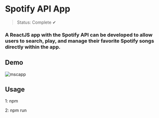 # Spotify API App

> Status: Complete ✔

### A ReactJS app with the Spotify API can be developed to allow users to search, play, and manage their favorite Spotify songs directly within the app.

## Demo

![mscapp](https://user-images.githubusercontent.com/49364517/225773844-44b96f6a-37bb-480e-81ab-b1d8a9e5440b.gif)

## Usage

1: npm

2: npm run